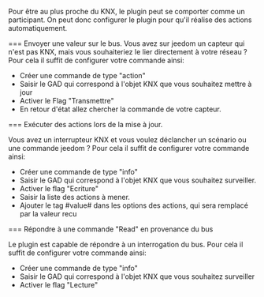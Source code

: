 Pour être au plus proche du KNX, le plugin peut se comporter comme un participant.
On peut donc configurer le plugin pour qu'il réalise des actions automatiquement.

=== Envoyer une valeur sur le bus. 
Vous avez sur jeedom un capteur qui n'est pas KNX, mais vous souhaiteriez le lier directement à votre réseau ?
Pour cela il suffit de configurer votre commande ainsi:

* Créer une commande de type "action"
* Saisir le GAD qui correspond à l'objet KNX que vous souhaitez mettre à jour
* Activer le Flag "Transmettre"
* En retour d'état allez chercher la commande de votre capteur.

=== Exécuter des actions lors de la mise à jour.

Vous avez un interrupteur KNX et vous voulez déclancher un scénario ou une commande jeedom ?
Pour cela il suffit de configurer votre commande ainsi:

* Créer une commande de type "info"
* Saisir le GAD qui correspond à l'objet KNX que vous souhaitez surveiller.
* Activer le flag "Ecriture"
* Saisir la liste des actions à mener.
* Ajouter le tag #value# dans les options des actions, qui sera remplacé par la valeur recu

=== Répondre à une commande "Read" en provenance du bus

Le plugin est capable de répondre à un interrogation du bus.
Pour cela il suffit de configurer votre commande ainsi:

* Créer une commande de type "info"
* Saisir le GAD qui correspond à l'objet KNX que vous souhaitez surveiller
* Activer le flag "Lecture"
